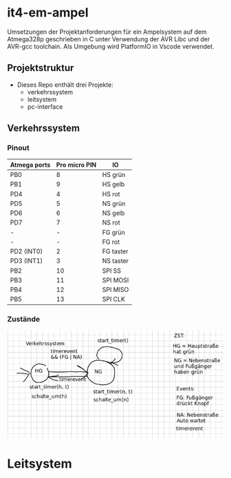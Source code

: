 # it4-em-ampel
Umsetzungen der Projektanforderungen für ein Ampelsystem auf dem Atmega328p geschrieben in C unter Verwendung der AVR Libc und der AVR-gcc toolchain. Als Umgebung wird PlatformIO in Vscode verwendet.


## Projektstruktur
* Dieses Repo enthält drei Projekte:
    * verkehrssystem
    * leitsystem
    * pc-interface

## Verkehrssystem
### Pinout
| Atmega ports | Pro micro PIN | IO        |
| ------------ | ------------- | --------- |
| PB0          | 8             | HS grün   |
| PB1          | 9             | HS gelb   |
| PD4          | 4             | HS rot    |
| PD5          | 5             | NS grün   |
| PD6          | 6             | NS gelb   |
| PD7          | 7             | NS rot    |
| -            | -             | FG grün   |
| -            | -             | FG rot    |
| PD2 (INT0)   | 2             | FG taster |
| PD3 (INT1)   | 3             | NS taster |
| PB2          | 10            | SPI SS    |
| PB3          | 11            | SPI MOSI  |
| PB4          | 12            | SPI MISO  |
| PB5          | 13            | SPI CLK   |

### Zustände
![](assets/2022-01-02-17-10-10.png)

# Leitsystem
<!-- todo @Emergency1999 -->